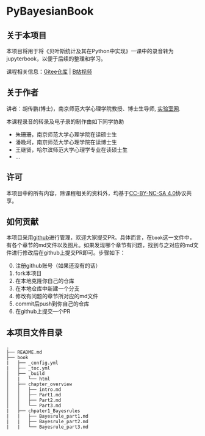 # PyBayesianBook

## 关于本项目
本项目将用于将《贝叶斯统计及其在Python中实现》一课中的录音转为jupyterbook，以便于后续的整理和学习。

课程相关信息：[Gitee仓库](https://gitee.com/hcp4715/bayesian-analysis-nnupsy) | [B站视频](https://www.bilibili.com/video/BV1W6paeLExS/)


## 关于作者

讲者：胡传鹏(博士)，南京师范大学心理学院教授、博士生导师, [实验室网](huchuanpeng.com).

本课程录音的转录及电子录的制作由如下同学协助
- 朱珊珊，南京师范大学心理学院在读硕士生
- 潘晚坷，南京师范大学心理学院在读博士生
- 王继贤，哈尔滨师范大学心理学专业在读硕士生
- ...

## 许可
本项目中的所有内容，除课程相关的资料外，均基于[CC-BY-NC-SA 4.0](https://creativecommons.org/licenses/by-nc-sa/4.0/deed.zh)协议共享。

## 如何贡献

本项目采用[github](https://github.com/hcp4715/PyBayesianBook)进行管理，欢迎大家提交PR。具体而言，在`book`这一文件中，有各个章节的md文件以及图片。如果发现哪个章节有问题，找到与之对应的md文件进行修改后在github上提交PR即可。步骤如下：

0. 注册github账号（如果还没有的话）
1. fork本项目
2. 在本地克隆你自己的仓库
3. 在本地仓库中新建一个分支
4. 修改有问题的章节所对应的md文件
5. commit后push到你自己的仓库
6. 在github上提交一个PR

## 本项目文件目录

```
.
├── README.md
├── book
|   ├── _config.yml
|   ├── _toc.yml
│   ├── _build
│   |   └── html
│   ├── chapter_overview
│   │   ├── intro.md
│   │   ├── Part1.md
│   │   ├── Part2.md
│   │   └── Part3.md
|   ├── chpater1_Bayesrules
|   |   ├── Bayesrule_part1.md
|   |   ├── Bayesrule_part2.md
|   |   └── Bayesrule_part3.md

```

<!--- 如何使用GitHub pages来发布电子书：
https://jupyterbook.org/en/stable/start/publish.html

1. 使用`jb build book`命令生成html文件
jupyter-book build book/   

or

jb build book/ 

2. 使用`ghp-import`命令将html文件发布到github上
cd ./book
ghp-import -n -p -f _build/html
->